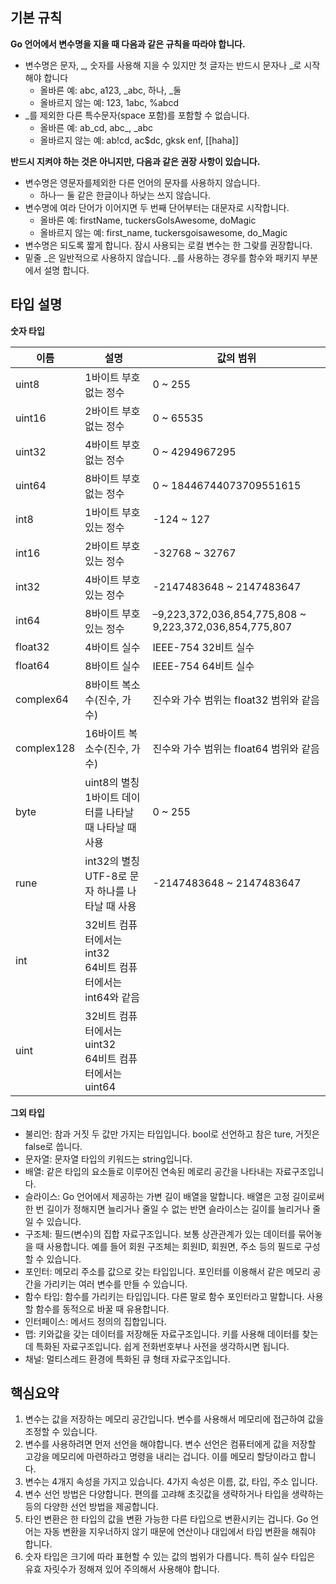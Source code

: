 ## 기본 규칙

**Go 언어에서 변수명을 지을 때 다음과 같은 규칙을 따라야 합니다.**

* 변수명은 문자, _, 숫자를 사용해 지을 수 있지만 첫 글자는 반드시 문자나 _로 시작해야 합니다
  * 올바른 예: abc, a123, _abc, 하나, _둘
  * 올바르지 않는 예: 123, 1abc, %abcd
* _를 제외한 다른 특수문자(space 포함)를 포함할 수 없습니다.
  * 올바른 예: ab_cd, abc_, _abc
  * 올바르지 않는 예: ab!cd, ac$dc, gksk enf, [[haha]]

**반드시 지켜야 하는 것은 아니지만, 다음과 같은 권장 사항이 있습니다.**

* 변수명은 영문자를제외한 다른 언어의 문자를 사용하지 않습니다.
  * 하나ㅡ 둘 같은 한글이나 하낮는 쓰지 않습니다.
* 변수명에 여라 단어가 이어지면 두 번째 단어부터는 대문자로 시작합니다.
  * 올바른 예: firstName, tuckersGoIsAwesome, doMagic
  * 올바르지 않는 예: first_name, tuckersgoisawesome, do_Magic
* 변수명은 되도록 짧게 합니다. 잠시 사용되는 로컬 변수는 한 그랒를 권장합니다.
* 밑줄 _은 일반적으로 사용하지 않습니다. _를 사용하는 경우를 함수와 패키지 부분에서 설명 합니다.

## 타입 설명

**숫자 타입**

|이름|설명|값의 범위|
|----|---|---|
|uint8|1바이트 부호 없는 정수|0 ~ 255
|uint16|2바이트 부호 없는 정수|0 ~ 65535
|uint32|4바이트 부호 없는 정수|0 ~ 4294967295
|uint64|8바이트 부호 없는 정수|0 ~ 18446744073709551615
|int8|1바이트 부호 있는 정수|-124 ~ 127
|int16|2바이트 부호 있는 정수|-32768 ~ 32767
|int32|4바이트 부호 있는 정수|-2147483648 ~ 2147483647
|int64|8바이트 부호 있는 정수|–9,223,372,036,854,775,808 ~ 9,223,372,036,854,775,807
|float32|4바이트 실수|IEEE-754 32비트 실수
|float64|8바이트 실수|IEEE-754 64비트 실수
|complex64|8바이트 복소수(진수, 가수)|진수와 가수 범위는 float32 범위와 같음
|complex128|16바이트 복소수(진수, 가수)|진수와 가수 범위는 float64 범위와 같음
|byte|uint8의 별칭 </br>1바이트 데이터를 나타날 때 나타날 때 사용|0 ~ 255
|rune|int32의 별칭</br>UTF-8로 문자 하나를 나타날 때 사용|-2147483648 ~ 2147483647
|int|32비트 컴퓨터에서는 int32</br>64비트 컴퓨터에서는 int64와 같음
|uint|32비트 컴퓨터에서는 uint32</br>64비트 컴퓨터에서는 uint64

**그외 타입**

* 불리언: 참과 거짓 두 값만 가지는 타입입니다. bool로 선언하고 참은 ture, 거짓은 false로 씁니다.
* 문자열: 문자열 타입의 키워드는 string입니다.
* 배열: 같은 타입의 요소들로 이루어진 연속된 메로리 공간을 나타내는 자료구조입니다.
* 슬라이스: Go 언어에서 제공하는 가변 길이 배열을 말합니다. 배열은 고정 길이로써 한 번 길이가 정해지면 늘리거나 줄일 수 없는 반면 슬라이스는 길이를 늘리거나 줄일 수 있습니다.
* 구조체: 필드(변수)의 집합 자료구조입니다. 보통 상관관계가 있는 데이터를 묶어놓을 때 사용합니다. 예를 들어 회원 구조체는 회원ID, 회원면, 주소 등의 필드로 구성할 수 있습니다.
* 포인터: 메모리 주소를 값으로 갖는 타입입니다. 포인터를 이용해서 같은 메모리 공간을 가리키는 여러 변수를 만들 수 있습니다.
* 함수 타입: 함수를 가리키는 타입입니다. 다른 말로 함수 포인터라고 말합니다. 사용할 함수를 동적으로 바꿀 때 유용합니다.
* 인터페이스: 메서드 정의의 집합입니다.
* 맵: 키와값을 갖는 데이터를 저장해둔 자료구조입니다. 키를 사용해 데이터를 찾는 데 특화된 자료구조입니다. 쉽게 전화번호부나 사전을 생각하시면 됩니다.
* 채널: 멀티스레드 환경에 특화된 큐 형태 자료구조입니다.

## 핵심요약

1. 변수는 값을 저장하는 메모리 공간입니다. 변수를 사용해서 메모리에 접근하여 값을 조정할 수 있습니다.
2. 변수를 사용하려면 먼저 선언을 해야합니다. 변수 선언은 컴퓨터에게 값을 저장할 고강을 메모리에 마련하라고 명령을 내리는 겁니다. 이를 메모리 할당이라고 합니다.
3. 변수는 4개지 속성을 가지고 있습니다. 4가지 속성은 이름, 값, 타입, 주소 입니다.
4. 변수 선언 방법은 다양합니다. 편의를 고랴해 초깃값을 생략하거나 타입을 생략하는 등의 다양한 선언 방법을 제공합니다.
5. 타인 변환은 한 타입의 값을 변환 가능한 다른 타입으로 변환시키는 겁니다. Go 언어는 자동 변환을 지우너하지 않기 때문에 연산이나 대입에서 타입 변환을 해줘야 합니다.
6. 숫자 타입은 크기에 따라 표현할 수 있는 값의 범위가 다릅니다. 특히 실수 타입은 유효 자릿수가 정해져 있어 주의해서 사용해야 합니다.



